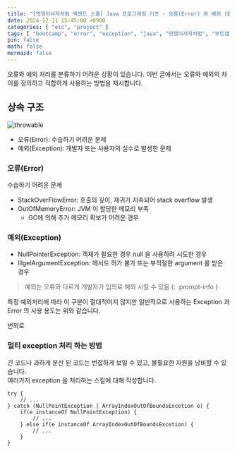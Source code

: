 ```yaml
---
title: "[멋쟁이사자처럼 백엔드 스쿨] Java 프로그래밍 기초 - 오류(Error) 와 예외 (Exception) 의 차이"
date: 2024-12-11 15:45:00 +0900
categories: [ "etc", "project" ]
tags: [ "bootcamp", "error", "exception", "java", "멋쟁이사자처럼", "부트캠프", "예외처리", "프로그래밍" ]
pin: false
math: false
mermaid: false
---
```


오류와 예외 처리를 분류하기 어려운 상황이 있습니다.
이번 글에서는 오류와 예외의 차이를 정의하고 적합하게 사용하는 방법을 제시합니다.

## 상속 구조 

![throwable](/assets/img/posts/2024-12-11-likelion-java-try-catch-finally-2024-12-11-16-24-30.wepb)

* 오류(Error): 수습하기 어려운 문제
* 예외(Exception): 개발자 또는 사용자의 실수로 발생한 문제

### 오류(Error)

수습하기 어려운 문제

* StackOverFlowError: 호출의 깊이, 재귀가 지속되어 stack overflow 발생
* OutOfMemoryError: JVM 이 할당한 메모리 부족
  * GC에 의해 추가 메모리 확보가 어려운 경우

### 예외(Exception)

* NullPointerException: 객체가 필요한 경우 null 을 사용하려 시도한 경우
* IllgelArgumentException: 메서드 허가 불가 또는 부적절한 argument 를 받은 경우

> 예외는 오류와 다르게 개발자가 임의로 예외 시킬 수 있음
{: .prompt-info }

특정 예외처리에 따라 이 구분이 절대적이지 않지만 일반적으로 사용하는 Exception 과 Error 의 사용 용도는 위와 같습니다.

번외로


### 멀티 exception 처리 하는 방법

긴 코드나 과하게 분산 된 코드는 번잡하게 보일 수 있고, 불필요한 자원을 낭비할 수 있습니다.  
여러가지 exception 을 처리하는 스킬에 대해 작성합니다.

```
try {
    // ...
} catch (NullPointException | ArrayIndexOutOfBoundsExcetion e) {
    if(e instanceOf NullPointException) {
    	// ...
    } else if(e instanceOf ArrayIndexOutOfBoundsExcetion) {
    	// ...
    }
}
```
